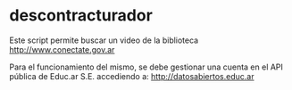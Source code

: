 descontracturador
=================

Este script permite buscar un video de la biblioteca http://www.conectate.gov.ar

Para el funcionamiento del mismo, se debe gestionar una cuenta en el API pública de Educ.ar S.E. accediendo a: http://datosabiertos.educ.ar 
